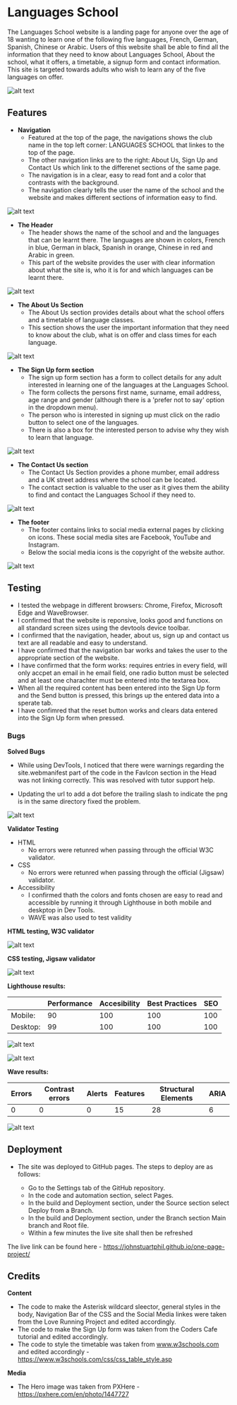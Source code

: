 

# Languages School

The Languages School website is a landing page for anyone over the age of 18 wanting to learn one of the following five languages, French, German, Spanish, Chinese or Arabic.
Users of this website shall be able to find all the information that they need to know about Languages School, About the school, what it offers, a timetable, a signup form and contact information. This site is targeted towards adults who wish to learn any of the five languages on offer. 

![alt text](assets/imagesforreadme/amirepsonsivescreenshots.PNG)

## Features 

- **Navigation**
  - Featured at the top of the page, the navigations shows the club name in the top left corner: LANGUAGES SCHOOL that linkes to the top of the page. 
  - The other navigation links are to the right: About Us, Sign Up and Contact Us which link to the differenet sections of the same page.
  - The navigation is in a clear, easy to read font and a color that contrasts with the background. 
  - The navigation clearly tells the user the name of the school and the website and makes different sections of information easy to find. 

![alt text](assets/imagesforreadme/navbar.PNG)

- **The Header**
  - The header shows the name of the school and and the languages that can be learnt there. The languages are shown in colors, French in blue, German in black, Spanish in orange, Chinese in red and Arabic in green.
  - This part of the website provides the user with clear information about what the site is, who it is for and which languages can be learnt there.

![alt text](assets/imagesforreadme/hero.PNG)    

- **The About Us Section** 
  - The About Us section provides details about what the school offers and a timetable of language classes.
  - This section shows the user the important information that they need to know about the club, what is on offer and class times for each language.

![alt text](assets/imagesforreadme/aboutus.PNG)

- **The Sign Up form section**
  - The sign up form section has a form to collect details for any adult interested in learning one of the languages at the Languages School. 
  - The form collects the persons first name, surname, email address, age range and gender (although there is a 'prefer not to say' option in the dropdown menu).
  - The person who is interested in signing up must click on the radio button to select one of the languages.
  - There is also a box for the interested person to advise why they wish to learn that language. 

![alt text](assets/imagesforreadme/signupform.PNG)

- **The Contact Us section**
  - The Contact Us Section provides a phone mumber, email address and a UK street address where the school can be located. 
  - The contact section is valuable to the user as it gives them the ability to find and contact the Languages School if they need to.

![alt text](assets/imagesforreadme/contactus.PNG)

- **The footer**
  - The footer contains links to social media external pages by clicking on icons. These social media sites are Facebook, YouTube and Instagram.
  - Below the social media icons is the copyright of the website author.

![alt text](assets/imagesforreadme/footer.PNG)

## Testing 
  - I tested the webpage in different browsers: Chrome, Firefox, Microsoft Edge and WaveBrowser.
  - I confirmed that the website is reponsive, looks good and functions on all standard screen sizes using the devtools device toolbar. 
  - I confirmed that the navigation, header, about us, sign up and contact us text are all readable and easy to understand.
  - I have confirmed that the navigation bar works and takes the user to the appropriate section of the website.
  - I have confirmed that the form works: requires entries in every field, will only accpet an email in he email field, one radio button must be selected and at least one charachter must be entered into the textarea box.
  - When all the required content has been entered into the Sign Up form and the Send button is pressed, this brings up the entered data into a sperate tab. 
  - I have confimred that the reset button works and clears data entered into the Sign Up form when pressed. 

### Bugs 

**Solved Bugs**
  - While using DevTools, I noticed that there were warnings regarding the site.webmanifest part of the code in the FavIcon section in the Head was not linking correctly. This was resolved with tutor support help.

  - Updating the url to add a dot before the trailing slash to indicate the png is in the same directory fixed the problem.

![alt text](assets/imagesforreadme/warning.png)

**Validator Testing**
- HTML 
  - No errors were retunred when passing through the official W3C validator.
- CSS 
  - No errors were retunred when passing through the official (Jigsaw) validator.
- Accessibility 
  - I confirmed thath the colors and fonts chosen are easy to read and accessible by running it through Lighthouse in both mobile and deskptop in Dev Tools.
  - WAVE was also used to test validity

**HTML testing, W3C validator**

![alt text](assets/imagesforreadme/validatorhtml.PNG)

**CSS testing, Jigsaw validator**

![alt text](assets/imagesforreadme/validatorcss.PNG)

**Lighthouse results:**

|   | Performance  |Accesibility   |Best Practices    | SEO  |
|---|---|---|---|---|
| Mobile:  |  90 | 100  | 100  |100   |
| Desktop:  | 99  | 100  | 100  | 100  |


![alt text](assets/imagesforreadme/lighthousemobile.PNG)

![alt text](assets/imagesforreadme/lighthousedesktop.PNG)

**Wave results:**

| Errors  | Contrast errors  | Alerts  | Features  | Structural Elements  | ARIA  |
|---|---|---|---|---|---|
|  0 |  0 | 0  |  15 | 28  | 6  |

![alt text](assets/imagesforreadme/wavetest.PNG)

## Deployment 
- The site was deployed to GitHub pages. The steps to deploy are as follows:

  - Go to the Settings tab of the GitHub repository.
  - In the code and automation section, select Pages.
  - In the build and Deployment section, under the Source section select Deploy from a Branch.
  - In the build and Deployment section, under the Branch section Main branch and Root file.
  - Within a few minutes the live site shall then be refreshed

The live link can be found here - https://johnstuartphil.github.io/one-page-project/

## Credits 

**Content**
- The code to make the Asterisk wildcard sleector, general styles in the body, Navigation Bar of the CSS and the Social Media linkes were taken from the Love Running Project and edited accordingly.
- The code to make the Sign Up form was taken from the Coders Cafe tutorial and edited accordingly.
- The code to style the timetable was taken from www.w3schools.com and edited accordingly - https://www.w3schools.com/css/css_table_style.asp

**Media** 
- The Hero image was taken from PXHere - https://pxhere.com/en/photo/1447727